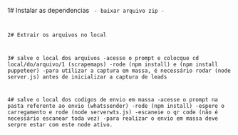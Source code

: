 1# Instalar as dependencias
<code> - baixar arquivo zip -

2# Extrair os arquivos no local

3# salve o local dos arquivos
-acesse o prompt e colocque cd local/do/arquivo/1 (scrapemaps)
-rode (npm install) e (npm install puppeteer)
-para utilizar a captura em massa, é necessário rodar (node server.js) antes de inicializar a captura de leads

4# salve o local dos codigos de envio em massa
-acesse o prompt na pasta referente ao envio (whatssender)
-rode (npm install)
-espere o carregamento e rode (node serverwts.js)
-escaneie o qr code (não é necessário escanear toda vez)
-para realizar o envio em massa deve serpre estar com este node ativo.
